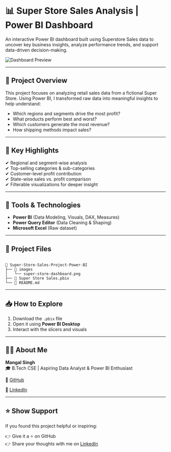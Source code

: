 # 📊 Super Store Sales Analysis | Power BI Dashboard

An interactive Power BI dashboard built using Superstore Sales data to uncover key business insights, analyze performance trends, and support data-driven decision-making.

![Dashboard Preview](https://github.com/mangal-singh001/Super-Store-Sales-Project-Power-BI/blob/main/images/dashboard.png?raw=true)


---

## 🚀 Project Overview

This project focuses on analyzing retail sales data from a fictional Super Store. Using Power BI, I transformed raw data into meaningful insights to help understand:

- Which regions and segments drive the most profit?
- What products perform best and worst?
- Which customers generate the most revenue?
- How shipping methods impact sales?

---

## 📌 Key Highlights

✔ Regional and segment-wise analysis  
✔ Top-selling categories & sub-categories  
✔ Customer-level profit contribution  
✔ State-wise sales vs. profit comparison  
✔ Filterable visualizations for deeper insight  

---

## 🧰 Tools & Technologies

- **Power BI** (Data Modeling, Visuals, DAX, Measures)
- **Power Query Editor** (Data Cleaning & Shaping)
- **Microsoft Excel** (Raw dataset)

---

## 📂 Project Files

```

📁 Super-Store-Sales-Project-Power-BI
├── 📁 images
│   └── super-store-dashboard.png
├── 📄 Super Store Sales.pbix
└── 📄 README.md

```

---

## 📥 How to Explore

1. Download the `.pbix` file
2. Open it using **Power BI Desktop**
3. Interact with the slicers and visuals

---

## 🙋‍♂️ About Me

**Mangal Singh**  
🎓 B.Tech CSE | Aspiring Data Analyst & Power BI Enthusiast  

🔗 [GitHub](https://github.com/mangal-singh001)  

🔗 [LinkedIn](https://www.linkedin.com/in/mangal-singh001)

---

## ⭐ Show Support

If you found this project helpful or inspiring:

👉 Give it a ⭐ on GitHub  
👉 Share your thoughts with me on [LinkedIn](https://www.linkedin.com/in/mangal-singh001)

